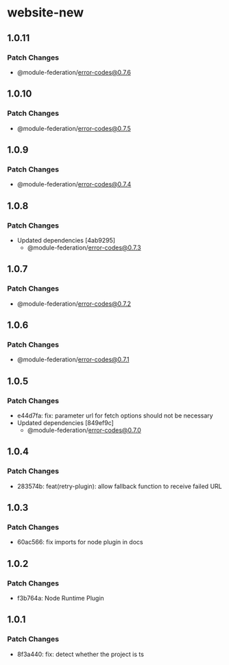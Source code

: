 # website-new

## 1.0.11

### Patch Changes

- @module-federation/error-codes@0.7.6

## 1.0.10

### Patch Changes

- @module-federation/error-codes@0.7.5

## 1.0.9

### Patch Changes

- @module-federation/error-codes@0.7.4

## 1.0.8

### Patch Changes

- Updated dependencies [4ab9295]
  - @module-federation/error-codes@0.7.3

## 1.0.7

### Patch Changes

- @module-federation/error-codes@0.7.2

## 1.0.6

### Patch Changes

- @module-federation/error-codes@0.7.1

## 1.0.5

### Patch Changes

- e44d7fa: fix: parameter url for fetch options should not be necessary
- Updated dependencies [849ef9c]
  - @module-federation/error-codes@0.7.0

## 1.0.4

### Patch Changes

- 283574b: feat(retry-plugin): allow fallback function to receive failed URL

## 1.0.3

### Patch Changes

- 60ac566: fix imports for node plugin in docs

## 1.0.2

### Patch Changes

- f3b764a: Node Runtime Plugin

## 1.0.1

### Patch Changes

- 8f3a440: fix: detect whether the project is ts
